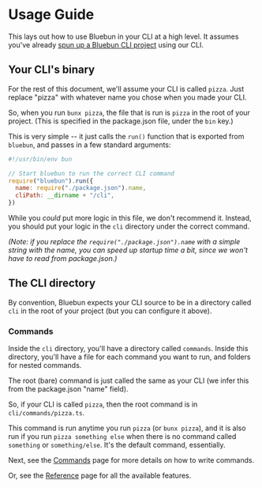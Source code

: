 # Usage Guide

This lays out how to use Bluebun in your CLI at a high level. It assumes you've already [spun up a Bluebun CLI project](./introduction.md) using our CLI.

## Your CLI's binary

For the rest of this document, we'll assume your CLI is called `pizza`. Just replace "pizza" with whatever name you chose when you made your CLI.

So, when you run `bunx pizza`, the file that is run is `pizza` in the root of your project. (This is specified in the package.json file, under the `bin` key.)

This is very simple -- it just calls the `run()` function that is exported from `bluebun`, and passes in a few standard arguments:

```js
#!/usr/bin/env bun

// Start bluebun to run the correct CLI command
require("bluebun").run({
  name: require("./package.json").name,
  cliPath: __dirname + "/cli",
})
```

While you _could_ put more logic in this file, we don't recommend it. Instead, you should put your logic in the `cli` directory under the correct command.

_(Note: if you replace the `require("./package.json").name` with a simple string with the name, you can speed up startup time a bit, since we won't have to read from package.json.)_

## The CLI directory

By convention, Bluebun expects your CLI source to be in a directory called `cli` in the root of your project (but you can configure it above).

### Commands

Inside the `cli` directory, you'll have a directory called `commands`. Inside this directory, you'll have a file for each command you want to run, and folders for nested commands.

The root (bare) command is just called the same as your CLI (we infer this from the package.json "name" field).

So, if your CLI is called `pizza`, then the root command is in `cli/commands/pizza.ts`.

This command is run anytime you run `pizza` (or `bunx pizza`), and it is also run if you run `pizza something else` when there is no command called `something` or `something/else`. It's the default command, essentially.

Next, see the [Commands](./commands.md) page for more details on how to write commands.

Or, see the [Reference](./reference.md) page for all the available features.
